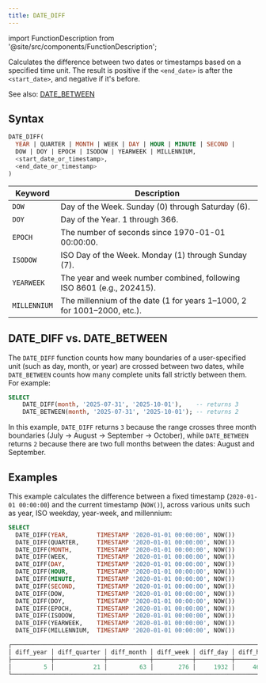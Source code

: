```yaml
---
title: DATE_DIFF
---
```

import FunctionDescription from '@site/src/components/FunctionDescription';

<FunctionDescription description="Introduced or updated: v1.2.723"/>

Calculates the difference between two dates or timestamps based on a specified time unit. The result is positive if the `<end_date>` is after the `<start_date>`, and negative if it's before.

See also: [DATE_BETWEEN](date-between.md)

## Syntax

```sql
DATE_DIFF(
  YEAR | QUARTER | MONTH | WEEK | DAY | HOUR | MINUTE | SECOND |
  DOW | DOY | EPOCH | ISODOW | YEARWEEK | MILLENNIUM,
  <start_date_or_timestamp>,
  <end_date_or_timestamp>
)
```

| Keyword      | Description                                                             |
|--------------|-------------------------------------------------------------------------|
| `DOW`        | Day of the Week. Sunday (0) through Saturday (6).                       |
| `DOY`        | Day of the Year. 1 through 366.                                         |
| `EPOCH`      | The number of seconds since 1970-01-01 00:00:00.                        |
| `ISODOW`     | ISO Day of the Week. Monday (1) through Sunday (7).                     |
| `YEARWEEK`   | The year and week number combined, following ISO 8601 (e.g., 202415).   |
| `MILLENNIUM` | The millennium of the date (1 for years 1–1000, 2 for 1001–2000, etc.). |

## DATE_DIFF vs. DATE_BETWEEN

The `DATE_DIFF` function counts how many boundaries of a user-specified unit (such as day, month, or year) are crossed between two dates, while `DATE_BETWEEN` counts how many complete units fall strictly between them. For example:

```sql
SELECT
    DATE_DIFF(month, '2025-07-31', '2025-10-01'),    -- returns 3
    DATE_BETWEEN(month, '2025-07-31', '2025-10-01'); -- returns 2
```

In this example, `DATE_DIFF` returns `3` because the range crosses three month boundaries (July → August → September → October), while `DATE_BETWEEN` returns `2` because there are two full months between the dates: August and September.

## Examples

This example calculates the difference between a fixed timestamp (`2020-01-01 00:00:00`) and the current timestamp (`NOW()`), across various units such as year, ISO weekday, year-week, and millennium:

```sql
SELECT
  DATE_DIFF(YEAR,        TIMESTAMP '2020-01-01 00:00:00', NOW())        AS diff_year,
  DATE_DIFF(QUARTER,     TIMESTAMP '2020-01-01 00:00:00', NOW())        AS diff_quarter,
  DATE_DIFF(MONTH,       TIMESTAMP '2020-01-01 00:00:00', NOW())        AS diff_month,
  DATE_DIFF(WEEK,        TIMESTAMP '2020-01-01 00:00:00', NOW())        AS diff_week,
  DATE_DIFF(DAY,         TIMESTAMP '2020-01-01 00:00:00', NOW())        AS diff_day,
  DATE_DIFF(HOUR,        TIMESTAMP '2020-01-01 00:00:00', NOW())        AS diff_hour,
  DATE_DIFF(MINUTE,      TIMESTAMP '2020-01-01 00:00:00', NOW())        AS diff_minute,
  DATE_DIFF(SECOND,      TIMESTAMP '2020-01-01 00:00:00', NOW())        AS diff_second,
  DATE_DIFF(DOW,         TIMESTAMP '2020-01-01 00:00:00', NOW())        AS diff_dow,
  DATE_DIFF(DOY,         TIMESTAMP '2020-01-01 00:00:00', NOW())        AS diff_doy,
  DATE_DIFF(EPOCH,       TIMESTAMP '2020-01-01 00:00:00', NOW())        AS diff_epoch,
  DATE_DIFF(ISODOW,      TIMESTAMP '2020-01-01 00:00:00', NOW())        AS diff_isodow,
  DATE_DIFF(YEARWEEK,    TIMESTAMP '2020-01-01 00:00:00', NOW())        AS diff_yearweek,
  DATE_DIFF(MILLENNIUM,  TIMESTAMP '2020-01-01 00:00:00', NOW())        AS diff_millennium;
```

```sql
┌─────────────────────────────────────────────────────────────────────────────────────────────────────────────────────────────────────────────────────────────────────────────────────────┐
│ diff_year │ diff_quarter │ diff_month │ diff_week │ diff_day │ diff_hour │ diff_minute │ diff_second │ diff_dow │ diff_doy │ diff_epoch │ diff_isodow │ diff_yearweek │ diff_millennium │
├───────────┼──────────────┼────────────┼───────────┼──────────┼───────────┼─────────────┼─────────────┼──────────┼──────────┼────────────┼─────────────┼───────────────┼─────────────────┤
│         5 │           21 │         63 │       276 │     1932 │     46386 │     2783184 │   166991069 │     1932 │     1932 │  166991069 │        1932 │           515 │               0 │
└─────────────────────────────────────────────────────────────────────────────────────────────────────────────────────────────────────────────────────────────────────────────────────────┘
```
